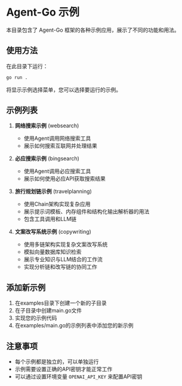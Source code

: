 # Agent-Go 示例

本目录包含了 Agent-Go 框架的各种示例应用，展示了不同的功能和用法。

## 使用方法

在此目录下运行：

```bash
go run .
```

将显示示例选择菜单，您可以选择要运行的示例。

## 示例列表

1. **网络搜索示例** (websearch)
   - 使用Agent调用网络搜索工具
   - 展示如何搜索互联网并处理结果

2. **必应搜索示例** (bingsearch)
   - 使用Agent调用必应搜索工具
   - 展示如何使用必应API获取搜索结果

3. **旅行规划链示例** (travelplanning)
   - 使用Chain架构实现复杂应用
   - 展示提示词模板、内存组件和结构化输出解析器的用法
   - 包含工具调用和LLM链

4. **文案改写系统示例** (copywriting)
   - 使用多链架构实现复杂文案改写系统
   - 模拟向量数据库知识检索
   - 展示专业知识与LLM结合的工作流
   - 实现分析链和改写链的协同工作

## 添加新示例

1. 在examples目录下创建一个新的子目录
2. 在子目录中创建main.go文件
3. 实现您的示例代码
4. 在examples/main.go的示例列表中添加您的新示例

## 注意事项

- 每个示例都是独立的，可以单独运行
- 示例需要设置正确的API密钥才能正常工作
- 可以通过设置环境变量 `OPENAI_API_KEY` 来配置API密钥 